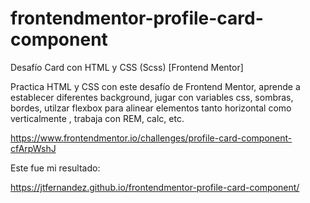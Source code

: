#  frontendmentor-profile-card-component

Desafío Card con HTML y CSS (Scss) [Frontend Mentor]

Practica HTML y CSS con este desafío de Frontend Mentor, aprende a establecer diferentes background, jugar con variables css, sombras, bordes, utilzar flexbox para alinear elementos tanto horizontal como verticalmente , trabaja con REM, calc, etc.

https://www.frontendmentor.io/challenges/profile-card-component-cfArpWshJ

Este fue mi resultado:

https://jtfernandez.github.io/frontendmentor-profile-card-component/

